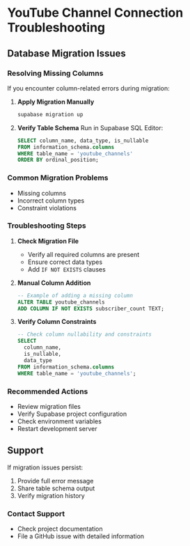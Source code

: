 # YouTube Channel Connection Troubleshooting

## Database Migration Issues

### Resolving Missing Columns

If you encounter column-related errors during migration:

1. **Apply Migration Manually**
   ```bash
   supabase migration up
   ```

2. **Verify Table Schema**
   Run in Supabase SQL Editor:
   ```sql
   SELECT column_name, data_type, is_nullable 
   FROM information_schema.columns 
   WHERE table_name = 'youtube_channels'
   ORDER BY ordinal_position;
   ```

### Common Migration Problems

- Missing columns
- Incorrect column types
- Constraint violations

### Troubleshooting Steps

1. **Check Migration File**
   - Verify all required columns are present
   - Ensure correct data types
   - Add `IF NOT EXISTS` clauses

2. **Manual Column Addition**
   ```sql
   -- Example of adding a missing column
   ALTER TABLE youtube_channels 
   ADD COLUMN IF NOT EXISTS subscriber_count TEXT;
   ```

3. **Verify Column Constraints**
   ```sql
   -- Check column nullability and constraints
   SELECT 
     column_name, 
     is_nullable, 
     data_type 
   FROM information_schema.columns 
   WHERE table_name = 'youtube_channels';
   ```

### Recommended Actions

- Review migration files
- Verify Supabase project configuration
- Check environment variables
- Restart development server

## Support

If migration issues persist:
1. Provide full error message
2. Share table schema output
3. Verify migration history

### Contact Support
- Check project documentation
- File a GitHub issue with detailed information
